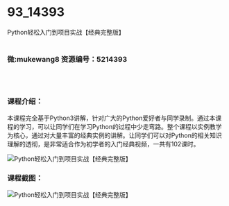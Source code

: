# 93_14393
Python轻松入门到项目实战【经典完整版】
<br/></br>
<h3>微:mukewang8 资源编号：5214393</h3>
<br/></br>
<h3>课程介绍：</h3>
<p>本课程完全基于Python3讲解，针对广大的Python爱好者与同学录制。通过本课程的学习，可以让同学们在学习Python的过程中少走弯路。整个课程以实例教学为核心，通过对大量丰富的经典实例的讲解。让同学们可以对Python的相关知识理解的透彻，是非常适合作为初学者的入门经典视频，一共有102课时。</p>
<p><img src="https://www.ko996.com/wp-content/uploads/img/2020/07/12345-2-300x169.jpg" alt="Python轻松入门到项目实战【经典完整版】"></p>
<div class="info-desc">
<h3>课程截图：</h3>
<p><img src="https://www.ko996.com/wp-content/uploads/img/2020/07/2-50.png" alt="Python轻松入门到项目实战【经典完整版】"></p>


			
</div>
